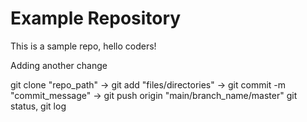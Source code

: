 # Example Repository <!-- (# - H1 header) -->

This is a sample repo, hello coders!

Adding another change

<!-- (.md - markdown) -->
 
 git clone "repo_path" -> git add "files/directories" -> git commit -m "commit_message" -> git push origin "main/branch_name/master"
 git status, git log
